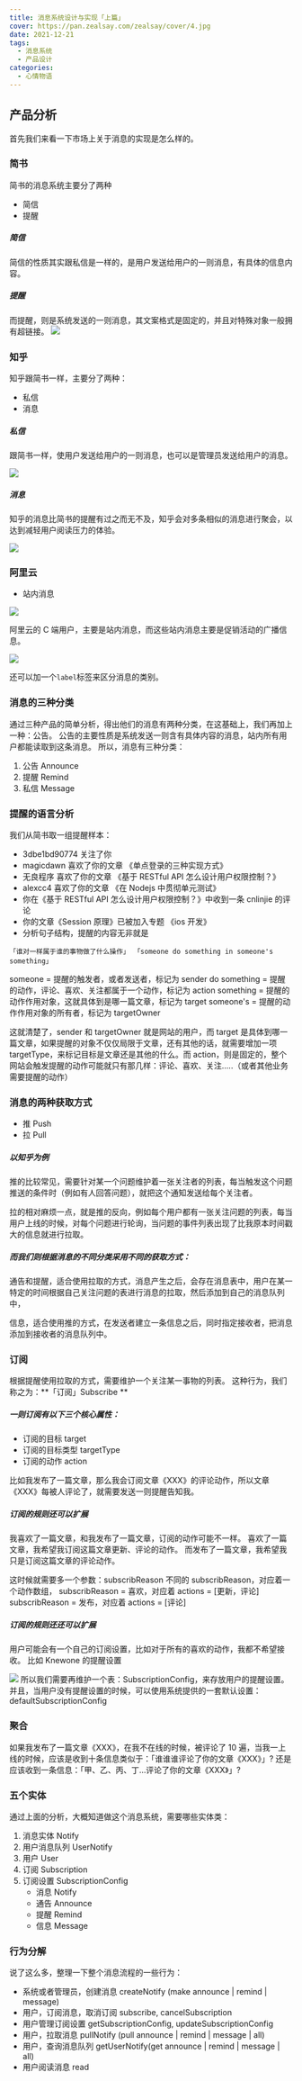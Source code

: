 ```yaml
---
title: 消息系统设计与实现「上篇」
cover: https://pan.zealsay.com/zealsay/cover/4.jpg
date: 2021-12-21
tags:
  - 消息系统
  - 产品设计
categories:
  - 心情物语
---
```


## 产品分析

首先我们来看一下市场上关于消息的实现是怎么样的。

### 简书

简书的消息系统主要分了两种

- 简信
- 提醒

##### 简信

简信的性质其实跟私信是一样的，是用户发送给用户的一则消息，有具体的信息内容。

##### 提醒

而提醒，则是系统发送的一则消息，其文案格式是固定的，并且对特殊对象一般拥有超链接。
[![](https://upload-images.jianshu.io/upload_images/79702-d8e9bcfcbde089ec.jpg)](https://upload-images.jianshu.io/upload_images/79702-d8e9bcfcbde089ec.jpg)

### 知乎

知乎跟简书一样，主要分了两种：

- 私信
- 消息

##### 私信

跟简书一样，使用户发送给用户的一则消息，也可以是管理员发送给用户的消息。

[![](https://upload-images.jianshu.io/upload_images/79702-4c98190143481f7a.jpg)](https://upload-images.jianshu.io/upload_images/79702-4c98190143481f7a.jpg)

##### 消息

知乎的消息比简书的提醒有过之而无不及，知乎会对多条相似的消息进行聚会，以达到减轻用户阅读压力的体验。

[![](https://upload-images.jianshu.io/upload_images/79702-9c189d0ea208b71d.jpg)](https://upload-images.jianshu.io/upload_images/79702-9c189d0ea208b71d.jpg)

### 阿里云

- 站内消息

![](https://www.zealsay.com/wp-content/uploads/2018/09/ab5bb2ba54be4345dbef77045886d8f2.png)

阿里云的 C 端用户，主要是站内消息，而这些站内消息主要是促销活动的广播信息。

![](https://www.zealsay.com/wp-content/uploads/2018/09/2789349276e9e1014a46832915bf1c30.png)

还可以加一个`label`标签来区分消息的类别。

### 消息的三种分类

通过三种产品的简单分析，得出他们的消息有两种分类，在这基础上，我们再加上一种：公告。
公告的主要性质是系统发送一则含有具体内容的消息，站内所有用户都能读取到这条消息。
所以，消息有三种分类：

1. 公告 Announce
2. 提醒 Remind
3. 私信 Message

### 提醒的语言分析

我们从简书取一组提醒样本：

- 3dbe1bd90774 关注了你
- magicdawn 喜欢了你的文章 《单点登录的三种实现方式》
- 无良程序 喜欢了你的文章 《基于 RESTful API 怎么设计用户权限控制？》
- alexcc4 喜欢了你的文章 《在 Nodejs 中贯彻单元测试》
- 你在《基于 RESTful API 怎么设计用户权限控制？》中收到一条 cnlinjie 的评论
- 你的文章《Session 原理》已被加入专题 《ios 开发》
- 分析句子结构，提醒的内容无非就是

`「谁对一样属于谁的事物做了什么操作」 「someone do something in someone's something」`

someone = 提醒的触发者，或者发送者，标记为 sender
do something = 提醒的动作，评论、喜欢、关注都属于一个动作，标记为 action
something = 提醒的动作作用对象，这就具体到是哪一篇文章，标记为 target
someone's = 提醒的动作作用对象的所有者，标记为 targetOwner

这就清楚了，sender 和 targetOwner 就是网站的用户，而 target 是具体到哪一篇文章，如果提醒的对象不仅仅局限于文章，还有其他的话，就需要增加一项 targetType，来标记目标是文章还是其他的什么。而 action，则是固定的，整个网站会触发提醒的动作可能就只有那几样：评论、喜欢、关注.....（或者其他业务需要提醒的动作）

### 消息的两种获取方式

- 推 Push
- 拉 Pull

##### 以知乎为例

推的比较常见，需要针对某一个问题维护着一张关注者的列表，每当触发这个问题推送的条件时（例如有人回答问题），就把这个通知发送给每个关注者。

拉的相对麻烦一点，就是推的反向，例如每个用户都有一张关注问题的列表，每当用户上线的时候，对每个问题进行轮询，当问题的事件列表出现了比我原本时间戳大的信息就进行拉取。

##### 而我们则根据消息的不同分类采用不同的获取方式：

通告和提醒，适合使用拉取的方式，消息产生之后，会存在消息表中，用户在某一特定的时间根据自己关注问题的表进行消息的拉取，然后添加到自己的消息队列中，

信息，适合使用推的方式，在发送者建立一条信息之后，同时指定接收者，把消息添加到接收者的消息队列中。

### 订阅

根据提醒使用拉取的方式，需要维护一个关注某一事物的列表。
这种行为，我们称之为：**「订阅」Subscribe **

##### 一则订阅有以下三个核心属性：

- 订阅的目标 target
- 订阅的目标类型 targetType
- 订阅的动作 action

比如我发布了一篇文章，那么我会订阅文章《XXX》的评论动作，所以文章《XXX》每被人评论了，就需要发送一则提醒告知我。

##### 订阅的规则还可以扩展

我喜欢了一篇文章，和我发布了一篇文章，订阅的动作可能不一样。
喜欢了一篇文章，我希望我订阅这篇文章更新、评论的动作。
而发布了一篇文章，我希望我只是订阅这篇文章的评论动作。

这时候就需要多一个参数：subscribReason
不同的 subscribReason，对应着一个动作数组，
subscribReason = 喜欢，对应着 actions = [更新，评论]
subscribReason = 发布，对应着 actions = [评论]

##### 订阅的规则还还可以扩展

用户可能会有一个自己的订阅设置，比如对于所有的喜欢的动作，我都不希望接收。
比如 Knewone 的提醒设置

[![](https://upload-images.jianshu.io/upload_images/79702-aa831d93990cff2e.jpg)](https://upload-images.jianshu.io/upload_images/79702-aa831d93990cff2e.jpg)
所以我们需要再维护一个表：SubscriptionConfig，来存放用户的提醒设置。
并且，当用户没有提醒设置的时候，可以使用系统提供的一套默认设置：defaultSubscriptionConfig

### 聚合

如果我发布了一篇文章《XXX》，在我不在线的时候，被评论了 10 遍，当我一上线的时候，应该是收到十条信息类似于：「谁谁谁评论了你的文章《XXX》」?
还是应该收到一条信息：「甲、乙、丙、丁...评论了你的文章《XXX》」?

### 五个实体

通过上面的分析，大概知道做这个消息系统，需要哪些实体类：

1.  消息实体 Notify
2.  用户消息队列 UserNotify
3.  用户 User
4.  订阅 Subscription
5.  订阅设置 SubscriptionConfig
    - 消息 Notify
    - 通告 Announce
    - 提醒 Remind
    - 信息 Message

### 行为分解

说了这么多，整理一下整个消息流程的一些行为：

- 系统或者管理员，创建消息
  createNotify (make announce | remind | message)
- 用户，订阅消息，取消订阅
  subscribe, cancelSubscription
- 用户管理订阅设置
  getSubscriptionConfig, updateSubscriptionConfig
- 用户，拉取消息
  pullNotify (pull announce | remind | message | all)
- 用户，查询消息队列
  getUserNotify(get announce | remind | message | all)
- 用户阅读消息
  read
